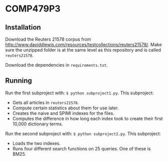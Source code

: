 # COMP479P3

## Installation

Download the Reuters 21578 corpus from http://www.daviddlewis.com/resources/testcollections/reuters21578/. Make sure the unzipped folder is at the same level as this repository and is called `reuters21578`.

Download the dependencies in `requirements.txt`.

## Running

Run the first subproject with: `$ python subproject1.py`. This subproject:
  - Gets all articles in `reuters21578`.
  - Compute certain statistics about them for use later.
  - Creates the naive and SPIMI indexes for the files.
  - Computes the difference in how long each index took to create their first 10,000 dictionary terms.

Run the second subproject with: `$ python subproject2.py`. This subproject: 
  - Loads the two indexes.
  - Runs four different search functions on 25 queries. One of these is BM25.
